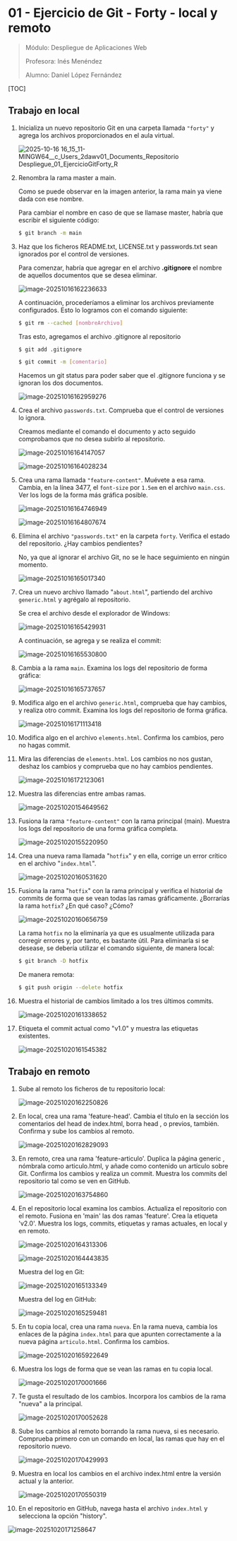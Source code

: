 # 01 - Ejercicio de Git - Forty - local y remoto

> Módulo: Despliegue de Aplicaciones Web
>
> Profesora: Inés Menéndez
>
> Alumno: Daniel López Fernández

[TOC]

## Trabajo en local

1. Inicializa un nuevo repositorio Git en una carpeta llamada `"forty"` y agrega los archivos proporcionados en el aula virtual.

   ![2025-10-16 16_15_11-MINGW64__c_Users_2dawv01_Documents_Repositorio Despliegue_01_EjercicioGitForty_R](./EjercicioGit_Forty.assets/2025-10-16%2016_15_11-MINGW64__c_Users_2dawv01_Documents_Repositorio%20Despliegue_01_EjercicioGitForty_R.png)

2. Renombra la rama master a main.

   Como se puede observar en la imagen anterior, la rama main ya viene dada con ese nombre.

   Para cambiar el nombre en caso de que se llamase master, habría que escribir el siguiente código:

   ```bash
   $ git branch -m main
   ```

3. Haz que los ficheros README.txt, LICENSE.txt y passwords.txt sean ignorados por el control de versiones.

   Para comenzar, habría que agregar en el archivo **.gitignore** el nombre de aquellos documentos que se desea eliminar.

   ![image-20251016162236633](./EjercicioGit_Forty.assets/image-20251016162236633.png)

   A continuación, procederíamos a eliminar los archivos previamente configurados. Esto lo logramos con el comando siguiente:

   ```bash
   $ git rm --cached [nombreArchivo]
   ```

   Tras esto, agregamos el archivo .gitignore al repositorio

   ```bash
   $ git add .gitignore
   ```

   ```bash
   $ git commit -m [comentario]
   ```

   Hacemos un git status para poder saber que el .gitignore funciona y se ignoran los dos documentos.

   ![image-20251016162959276](./EjercicioGit_Forty.assets/image-20251016162959276.png)

4. Crea el archivo `passwords.txt`. Comprueba que el control de versiones lo ignora.

   Creamos mediante el comando el documento y acto seguido comprobamos que no desea subirlo al repositorio.

   ![image-20251016164147057](./EjercicioGit_Forty.assets/image-20251016164147057.png)

   ![image-20251016164028234](./EjercicioGit_Forty.assets/image-20251016164028234.png)

5. Crea una rama llamada `"feature-content"`. Muévete a esa rama. Cambia, en la línea 3477, el `font-size` por `1.5em` en el archivo `main.css`. Ver los logs de la forma más gráfica posible.

   ![image-20251016164746949](./EjercicioGit_Forty.assets/image-20251016164746949.png)

   ![image-20251016164807674](./EjercicioGit_Forty.assets/image-20251016164807674.png)

6. Elimina el archivo `"passwords.txt"` en la carpeta `forty`. Verifica el estado del repositorio. ¿Hay cambios pendientes?

   No, ya que al ignorar el archivo Git, no se le hace seguimiento en ningún momento.

   ![image-20251016165017340](./EjercicioGit_Forty.assets/image-20251016165017340.png)

7. Crea un nuevo archivo llamado "`about.html`", partiendo del archivo `generic.html` y agrégalo al repositorio.

   Se crea el archivo desde el explorador de Windows:

   ![image-20251016165429931](./EjercicioGit_Forty.assets/image-20251016165429931.png)

   A continuación, se agrega y se realiza el commit:

   ![image-20251016165530800](./EjercicioGit_Forty.assets/image-20251016165530800.png)

8. Cambia a la rama `main`. Examina los logs del repositorio de forma gráfica:

   ![image-20251016165737657](./EjercicioGit_Forty.assets/image-20251016165737657.png)

9. Modifica algo en el archivo `generic.html`, comprueba que hay cambios, y realiza otro commit. Examina los logs del repositorio de forma gráfica.

   ![image-20251016171113418](./EjercicioGit_Forty.assets/image-20251016171113418.png)

10. Modifica algo en el archivo `elements.html`. Confirma los cambios, pero no hagas commit.

11. Mira las diferencias de `elements.html`. Los cambios no nos gustan, deshaz los cambios y comprueba que no hay cambios pendientes.

    ![image-20251016172123061](./EjercicioGit_Forty.assets/image-20251016172123061-1760631684139-2.png)

12. Muestra las diferencias entre ambas ramas.

    ![image-20251020154649562](./EjercicioGit_Forty.assets/image-20251020154649562.png)

13. Fusiona la rama `"feature-content"` con la rama principal (main). Muestra los logs del repositorio de una forma gráfica completa.

    ![image-20251020155220950](./EjercicioGit_Forty.assets/image-20251020155220950.png)

14. Crea una nueva rama llamada "`hotfix`" y en ella, corrige un error crítico en el archivo "`index.html`". 

    ![image-20251020160531620](./EjercicioGit_Forty.assets/image-20251020160531620.png)

15. Fusiona la rama "`hotfix`" con la rama principal y verifica el historial de commits de forma que se vean todas las ramas gráficamente. ¿Borrarías la rama `hotfix`? ¿En qué caso? ¿Cómo?

    ![image-20251020160656759](./EjercicioGit_Forty.assets/image-20251020160656759.png)

    La rama `hotfix` no la eliminaría ya que es usualmente utilizada para corregir errores y, por tanto, es bastante útil. Para eliminarla si se desease, se debería utilizar el comando siguiente, de manera local:

    ```bash
    $ git branch -D hotfix
    ```

    De manera remota:

    ```bash
    $ git push origin --delete hotfix
    ```

16. Muestra el historial de cambios limitado a los tres últimos commits.

    ![image-20251020161338652](./EjercicioGit_Forty.assets/image-20251020161338652.png)

17. Etiqueta el commit actual como "v1.0" y muestra las etiquetas existentes.

    ![image-20251020161545382](./EjercicioGit_Forty.assets/image-20251020161545382.png)

## Trabajo en remoto

1. Sube al remoto los ficheros de tu repositorio local:

   ![image-20251020162250826](./EjercicioGit_Forty.assets/image-20251020162250826.png)

2. En local, crea una rama 'feature-head'. Cambia el título en la sección los comentarios del head de index.html, borra head , o previos, también. Confirma y sube los cambios al remoto.

   ![image-20251020162829093](./EjercicioGit_Forty.assets/image-20251020162829093.png)

3. En remoto, crea una rama 'feature-articulo'. Duplica la página generic , nómbrala como  articulo.html, y añade como contenido un artículo sobre Git. Confirma los cambios y realiza un commit. Muestra los commits del repositorio tal como se ven en GitHub.

   ![image-20251020163754860](./EjercicioGit_Forty.assets/image-20251020163754860.png)

4. En el repositorio local  examina los cambios. Actualiza el repositorio con el remoto. Fusiona en 'main' las dos ramas 'feature'. Crea la etiqueta 'v2.0'. Muestra los logs, commits, etiquetas y ramas actuales, en local y en remoto.

   ![image-20251020164313306](./EjercicioGit_Forty.assets/image-20251020164313306.png)

   ![image-20251020164443835](./EjercicioGit_Forty.assets/image-20251020164443835.png)

   Muestra del log en Git:

   ![image-20251020165133349](./EjercicioGit_Forty.assets/image-20251020165133349.png)

   Muestra del log en GitHub:

   ![image-20251020165259481](./EjercicioGit_Forty.assets/image-20251020165259481.png)

   

5. En tu copia local, crea una rama `nueva`. En la rama nueva, cambia los enlaces de la página `index.html` para que apunten correctamente a la nueva página `articulo.html`. Confirma los cambios.

   ![image-20251020165922649](./EjercicioGit_Forty.assets/image-20251020165922649.png)

6. Muestra los logs de forma que se vean las ramas en tu copia local.

   ![image-20251020170001666](./EjercicioGit_Forty.assets/image-20251020170001666.png)

7. Te gusta el resultado de los cambios. Incorpora los cambios de la rama "nueva" a la principal.

   ![image-20251020170052628](./EjercicioGit_Forty.assets/image-20251020170052628.png)

8. Sube los cambios al remoto borrando la rama nueva, si es necesario. Comprueba primero con un comando en local, las ramas que hay en el repositorio nuevo.

   ![image-20251020170429993](./EjercicioGit_Forty.assets/image-20251020170429993.png)

9. Muestra en local los cambios en el archivo index.html entre la versión actual y la anterior.

   ![image-20251020170550319](./EjercicioGit_Forty.assets/image-20251020170550319.png)

10. En el repositorio en GitHub, navega hasta el archivo `index.html` y selecciona la opción "history".

![image-20251020171258647](./EjercicioGit_Forty.assets/image-20251020171258647.png)
